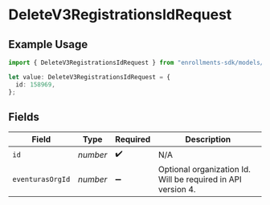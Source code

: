 # DeleteV3RegistrationsIdRequest

## Example Usage

```typescript
import { DeleteV3RegistrationsIdRequest } from "enrollments-sdk/models/operations";

let value: DeleteV3RegistrationsIdRequest = {
  id: 158969,
};
```

## Fields

| Field                                                        | Type                                                         | Required                                                     | Description                                                  |
| ------------------------------------------------------------ | ------------------------------------------------------------ | ------------------------------------------------------------ | ------------------------------------------------------------ |
| `id`                                                         | *number*                                                     | :heavy_check_mark:                                           | N/A                                                          |
| `eventurasOrgId`                                             | *number*                                                     | :heavy_minus_sign:                                           | Optional organization Id. Will be required in API version 4. |